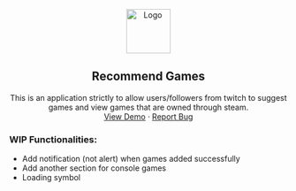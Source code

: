 <div align="center">
  <a href="https://github.com/pixelRena/">
    <img src="https://cdn.icon-icons.com/icons2/2992/PNG/512/twitch_logo_icon_187308.png" alt="Logo" width="80">
  </a>

<h2 align="center">Recommend Games</h2>
  <p align="center">
    This is an application strictly to allow users/followers from twitch to suggest games and view games that are owned through steam.
    <br />
    <a href="https://serenuy-games.herokuapp.com/">View Demo</a>
    ·
    <a href="https://github.com/pixelRena/games-recommendations/issues">Report Bug</a>
  </p>
  
</div>

### WIP Functionalities:
- Add notification (not alert) when games added successfully
- Add another section for console games
- Loading symbol
